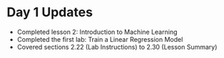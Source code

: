 # Day 1 Updates

* Completed lesson 2: Introduction to Machine Learning
* Completed the first lab: Train a Linear Regression Model
* Covered sections 2.22 (Lab Instructions) to 2.30 (Lesson Summary)
